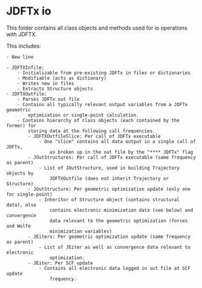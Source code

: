 # JDFTx io

This folder contains all class objects and methods used for io operations with JDFTX.

This includes:

    - New line

    - JDFTXInfile:
        - Initializable from pre-existing JDFTx in files or dictionaries
        - Modifiable (acts as dictionary)
        - Writes new in files
        - Extracts Structure objects
    - JDFTXOutfile:
        - Parses JDFTx out file
        - Contains all typically relevant output variables from a JDFTx geometric
            optimization or single-point calculation.
        - Contains hierarchy of class objects (each contained by the former) for
            storing data at the following call frequencies.
            - JDFTXOutfileSlice: Per call of JDFTx executable
                - One "slice" contains all data output in a single call of JDFTx,
                    as broken up in the out file by the "**** JDFTx" flag
            - JOutStructures: Per call of JDFTx executable (same frequency as parent)
                - List of JOutStructure, used in building Trajectory objects by
                    JDFTXOutfile (does not inherit Trajectory or Structure)
            - JOutStructure: Per geometric optimization update (only one for single-point)
                - Inheritor of Structure object (contains structural data), also
                    contains electronic minimization data (see below) and convergence
                    data relevant to the geometric optimization (forces and Wolfe
                    minimization variables)
            - JEiters: Per geometric optimization update (same frequency as parent)
                - List of JEiter as well as convergence data relevant to electronic
                    optimization.
            - JEiter: Per SCF update
                - Contains all electronic data logged in out file at SCF update
                    frequency.
